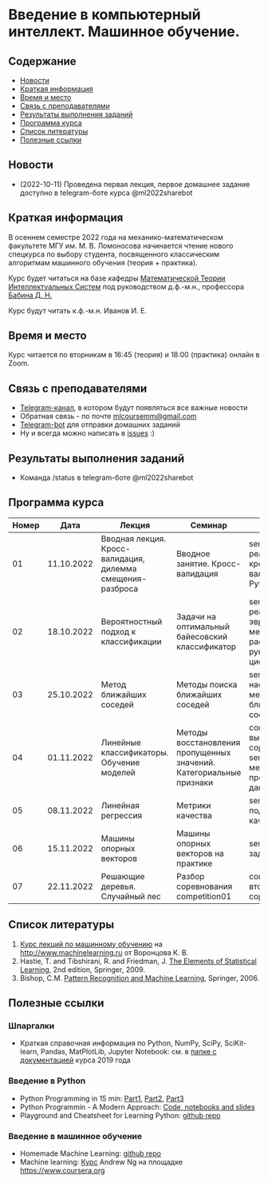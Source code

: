 # Введение в компьютерный интеллект. Машинное обучение.

## Содержание
* [Новости](#news)
* [Краткая информация](#info)
* [Время и место](#ww)
* [Связь с преподавателями](#feedback)
* [Результаты выполнения заданий](#marks)
* [Программа курса](#program)
* [Список литературы](#lit)
* [Полезные ссылки](#links)
## <a name="news" /> Новости

* (2022-10-11) Проведена первая лекция, первое домашнее задание доступно в telegram-боте курса @ml2022sharebot
## <a name="info" /> Краткая информация 
В осеннем семестре 2022 года на механико-математическом факультете МГУ им. М. В. Ломоносова начинается чтение нового спецкурса по выбору студента, посвященного классическим алгоритмам машинного обучения (теория + практика). 

Курс будет читаться на базе кафедры [Математической Теории Интеллектуальных Систем](http://intsys.msu.ru) под руководством д.ф.-м.н., профессора [Бабина Д. Н.](http://intsys.msu.ru/staff/babin/) 

Курс будут читать к.ф.-м.н. Иванов И. Е.
## <a name="ww" /> Время и место 
Курс читается по вторникам в 16:45 (теория) и 18:00 (практика) онлайн в Zoom. 
## <a name="feedback" /> Связь с преподавателями
* [Telegram-канал](https://t.me/joinchat/9IzmCnQIyvs2NjUy), в котором будут появляться все важные новости
* Обратная связь - по почте mlcoursemm@gmail.com
* [Telegram-bot](https://t.me/ml2022sharebot) для отправки домашних заданий
* Ну и всегда можно написать в [issues](https://github.com/mlcoursemm/ml2022autumn/issues) :)
## <a name="marks" /> Результаты выполнения заданий
* Команда /status в telegram-боте @ml2022sharebot
## <a name="program" /> Программа курса 
| Номер         | Дата          | Лекция                                            | Семинар                                 | ДЗ            |
| ------------- | ------------- | -------------                                     | -------------                           | ------------- |
| 01            | 11.10.2022    | Вводная лекция. Кросс-валидация, дилемма смещения-разброса | Вводное занятие. Кросс-валидация | seminar01: реализация кросс-валидации на Python|
| 02            | 18.10.2022    | Вероятностный подход к классификации | Задачи на оптимальный байесовский классификатор | seminar02: реализация эвристического метода для распознавания рукописных цифр|
| 03            | 25.10.2022    | Метод ближайших соседей | Методы поиска ближайших соседей | seminar03: настройка метода ближайших соседей|
| 04            | 01.11.2022    | Линейные классификаторы. Обучение моделей | Методы восстановления пропущенных значений. Категориальные признаки | competition01: выдача первого соревнования, seminar04: методы препроцессинга данных|
| 05            | 08.11.2022    | Линейная регрессия | Метрики качества | seminar05: подсчет метрик качества|
| 06            | 15.11.2022    | Машины опорных векторов |  Машины опорных векторов на практике | seminar06: задача на SVM |
| 07            | 22.11.2022    | Решающие деревья. Случайный лес | Разбор соревнования competition01  | competition02: второе соревнование |

## <a name="lit" /> Список литературы
1. [Курс лекций по машинному обучению](http://www.machinelearning.ru/wiki/index.php?title=Машинное_обучение_%28курс_лекций%2C_К.В.Воронцов%29) на http://www.machinelearning.ru от Воронцова К. В.
1. Hastie, T. and Tibshirani, R. and Friedman, J. [The Elements of Statistical Learning](https://web.stanford.edu/~hastie/ElemStatLearn/printings/ESLII_print12.pdf), 2nd edition, Springer, 2009.
2. Bishop, C.M. [Pattern Recognition and Machine Learning](https://www.microsoft.com/en-us/research/uploads/prod/2006/01/Bishop-Pattern-Recognition-and-Machine-Learning-2006.pdf), Springer, 2006.
## <a name="links" /> Полезные ссылки 
### Шпаргалки
* Краткая справочная информация по Python, NumPy, SciPy, SciKit-learn, Pandas, MatPlotLib, Jupyter Notebook: см. в [папке с документацией](https://github.com/mlcoursemm/mlcoursemm2019spring/tree/master/cheatsheets) курса 2019 года
### Введение в Python
* Python Programming in 15 min: [Part1](https://towardsdatascience.com/python-programming-in-15-min-part-1-3ad2d773834c), [Part2](https://towardsdatascience.com/python-programming-in-15-min-part-2-480f78713544), [Part3](https://towardsdatascience.com/python-programming-in-15-min-part-3-ce882f9ab9b2)
* Python Programmin - A Modern Approach: [Code, notebooks and slides](https://github.com/vamsi/python-programming-modern-approach)
* Playground and Cheatsheet for Learning Python: [github repo](https://github.com/trekhleb/learn-python)
### Введение в машинное обучение
* Homemade Machine Learning: [github repo](https://github.com/trekhleb/homemade-machine-learning)
* Machine learning: [Курс](https://www.coursera.org/learn/machine-learning) Andrew Ng на площадке https://www.coursera.org
 
